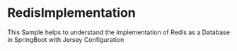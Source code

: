 # RedisImplementation

This Sample helps to understand the implementation of Redis as a Database in SpringBoot with Jersey Configuration

